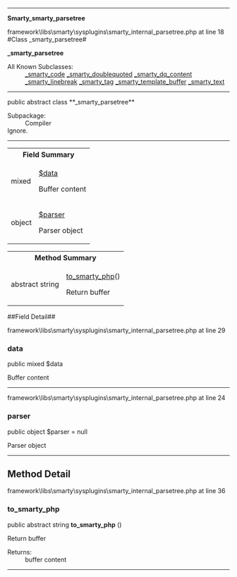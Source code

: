 
- - -

**Smarty\_smarty_parsetree**
<div class="location">framework\libs\smarty\sysplugins\smarty_internal_parsetree.php at line 18</div>
#Class _smarty_parsetree#

**_smarty_parsetree**


<dl>
<dt>All Known Subclasses:</dt>
<dd><a href="https://github.com/JeyDotC/Hirudo-docs/blob/master/smarty/_smarty_code.html">_smarty_code</a> <a href="https://github.com/JeyDotC/Hirudo-docs/blob/master/smarty/_smarty_doublequoted.html">_smarty_doublequoted</a> <a href="https://github.com/JeyDotC/Hirudo-docs/blob/master/smarty/_smarty_dq_content.html">_smarty_dq_content</a> <a href="https://github.com/JeyDotC/Hirudo-docs/blob/master/smarty/_smarty_linebreak.html">_smarty_linebreak</a> <a href="https://github.com/JeyDotC/Hirudo-docs/blob/master/smarty/_smarty_tag.html">_smarty_tag</a> <a href="https://github.com/JeyDotC/Hirudo-docs/blob/master/smarty/_smarty_template_buffer.html">_smarty_template_buffer</a> <a href="https://github.com/JeyDotC/Hirudo-docs/blob/master/smarty/_smarty_text.html">_smarty_text</a> </dd>
</dl>

- - -

<p class="signature">public abstract  class **_smarty_parsetree**</p>

<div class="comment" id="overview_description"><p></p></div>

<dl>
<dt>Subpackage:</dt>
<dd>Compiler</dd>
<dt>Ignore.</dt>
</dl>

- - -

<table id="summary_field">
<tr><th colspan="2">Field Summary</th></tr>
<tr>
<td class="type"> mixed</td>
<td class="description"><p class="name"><a href="#data">$data</a></p><p class="description">Buffer content</p></td>
</tr>
<tr>
<td class="type"> object</td>
<td class="description"><p class="name"><a href="#parser">$parser</a></p><p class="description">Parser object</p></td>
</tr>
</table>

<table id="summary_method">
<tr><th colspan="2">Method Summary</th></tr>
<tr>
<td class="type"> abstract  string</td>
<td class="description"><p class="name"><a href="#to_smarty_php">to_smarty_php</a>()</p><p class="description">Return buffer</p></td>
</tr>
</table>

##Field Detail##
<div class="location">framework\libs\smarty\sysplugins\smarty_internal_parsetree.php at line 29</div>
<h3 id="data">data</h3>

public  mixed $data
<div class="details">
<p>Buffer content</p></div>

- - -

<div class="location">framework\libs\smarty\sysplugins\smarty_internal_parsetree.php at line 24</div>
<h3 id="parser">parser</h3>

public  object $parser = null
<div class="details">
<p>Parser object</p></div>

- - -

<h2 id="detail_method">Method Detail</h2>
<div class="location">framework\libs\smarty\sysplugins\smarty_internal_parsetree.php at line 36</div>
<h3 id="to_smarty_php()">to_smarty_php</h3>

public abstract  string **to_smarty_php** ()<div class="details">
<p>Return buffer</p><dl>
<dt>Returns:</dt>
<dd>buffer content</dd>
</dl>
</div>

- - -

